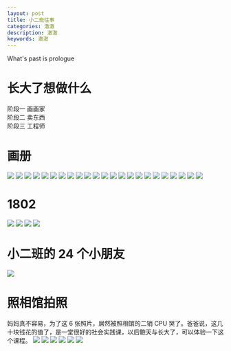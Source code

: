 ```yaml
---
layout: post
title: 小二班往事
categories: 澈澈
description: 澈澈
keywords: 澈澈
---
```


What's past is prologue

# 长大了想做什么

阶段一 画画家  
阶段二 卖东西  
阶段三 工程师

# 画册

![](https://raw.githubusercontent.com/hdgroup/picasso/main/2023/junior-class-of-kindergarten/1.jpeg)
![](https://raw.githubusercontent.com/hdgroup/picasso/main/2023/junior-class-of-kindergarten/2.jpeg)
![](https://raw.githubusercontent.com/hdgroup/picasso/main/2023/junior-class-of-kindergarten/3.jpeg)
![](https://raw.githubusercontent.com/hdgroup/picasso/main/2023/junior-class-of-kindergarten/4.jpeg)
![](https://raw.githubusercontent.com/hdgroup/picasso/main/2023/junior-class-of-kindergarten/5.jpeg)
![](https://raw.githubusercontent.com/hdgroup/picasso/main/2023/junior-class-of-kindergarten/6.jpeg)
![](https://raw.githubusercontent.com/hdgroup/picasso/main/2023/junior-class-of-kindergarten/7.jpeg)
![](https://raw.githubusercontent.com/hdgroup/picasso/main/2023/junior-class-of-kindergarten/8.jpeg)
![](https://raw.githubusercontent.com/hdgroup/picasso/main/2023/junior-class-of-kindergarten/9.jpeg)
![](https://raw.githubusercontent.com/hdgroup/picasso/main/2023/junior-class-of-kindergarten/10.jpeg)
![](https://raw.githubusercontent.com/hdgroup/picasso/main/2023/junior-class-of-kindergarten/11.jpeg)
![](https://raw.githubusercontent.com/hdgroup/picasso/main/2023/junior-class-of-kindergarten/12.jpeg)
![](https://raw.githubusercontent.com/hdgroup/picasso/main/2023/junior-class-of-kindergarten/13.jpeg)
![](https://raw.githubusercontent.com/hdgroup/picasso/main/2023/junior-class-of-kindergarten/14.jpeg)
![](https://raw.githubusercontent.com/hdgroup/picasso/main/2023/junior-class-of-kindergarten/15.jpeg)
![](https://raw.githubusercontent.com/hdgroup/picasso/main/2023/junior-class-of-kindergarten/16.jpeg)
![](https://raw.githubusercontent.com/hdgroup/picasso/main/2023/junior-class-of-kindergarten/17.jpeg)
![](https://raw.githubusercontent.com/hdgroup/picasso/main/2023/junior-class-of-kindergarten/18.jpeg)
![](https://raw.githubusercontent.com/hdgroup/picasso/main/2023/junior-class-of-kindergarten/19.jpeg)
![](https://raw.githubusercontent.com/hdgroup/picasso/main/2023/junior-class-of-kindergarten/20.jpeg)
![](https://raw.githubusercontent.com/hdgroup/picasso/main/2023/junior-class-of-kindergarten/21.jpeg)
![](https://raw.githubusercontent.com/hdgroup/picasso/main/2023/junior-class-of-kindergarten/22.jpeg)
![](https://raw.githubusercontent.com/hdgroup/picasso/main/2023/junior-class-of-kindergarten/23.jpeg)

# 1802

![](https://raw.githubusercontent.com/hdgroup/picasso/main/2023/junior-class-of-kindergarten/24.jpeg)
![](https://raw.githubusercontent.com/hdgroup/picasso/main/2023/junior-class-of-kindergarten/25.jpeg)
![](https://raw.githubusercontent.com/hdgroup/picasso/main/2023/junior-class-of-kindergarten/26.jpeg)
![](https://raw.githubusercontent.com/hdgroup/picasso/main/2023/junior-class-of-kindergarten/27.jpeg)

# 小二班的 24 个小朋友

![](https://raw.githubusercontent.com/hdgroup/picasso/main/2023/junior-class-of-kindergarten/list.jpeg)

# 照相馆拍照

妈妈真不容易，为了这 6 张照片，居然被照相馆的二销 CPU 哭了。爸爸说，这几十块钱花的值了，是一堂很好的社会实践课，以后鲍天与长大了，可以体验一下这个课程。
![](https://raw.githubusercontent.com/hdgroup/picasso/main/2023/junior-class-of-kindergarten/1.jpg)
![](https://raw.githubusercontent.com/hdgroup/picasso/main/2023/junior-class-of-kindergarten/2.jpg)
![](https://raw.githubusercontent.com/hdgroup/picasso/main/2023/junior-class-of-kindergarten/3.jpg)
![](https://raw.githubusercontent.com/hdgroup/picasso/main/2023/junior-class-of-kindergarten/4.jpg)
![](https://raw.githubusercontent.com/hdgroup/picasso/main/2023/junior-class-of-kindergarten/5.jpg)
![](https://raw.githubusercontent.com/hdgroup/picasso/main/2023/junior-class-of-kindergarten/6.jpg)
